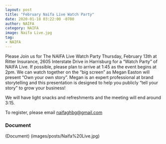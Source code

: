 ```yaml
---
layout: post
title: "February Naifa Live Watch Party"
date: 2020-01-18 03:22:00 -0700
author: NAIFA
category: NAIFA
image: Naifa Live.jpg
tag:
- NAIFA
---
```


Please Join us for The NAIFA Live Watch Party Thursday, February 13th at Ritter Insurance, 2605 Interstate Drive in Harrisburg for a 
“Watch Party” of NAIFA Live.  If possible, please plan to arrive at 1:45 as the event begins at 2pm.  We can watch together on the “big 
screen” as Megan Easton will present “Own your own story”.  Megan is an expert professional at brand storytelling and this presentation is 
designed to help you publicly “tell your story” to grow your business!
 
We will have light snacks and refreshments and the meeting will end around 3:15.
 
To register, please email naifaghbg@gmail.com

### Document
(Document) (images/posts/Naifa%20Live.jpg)
